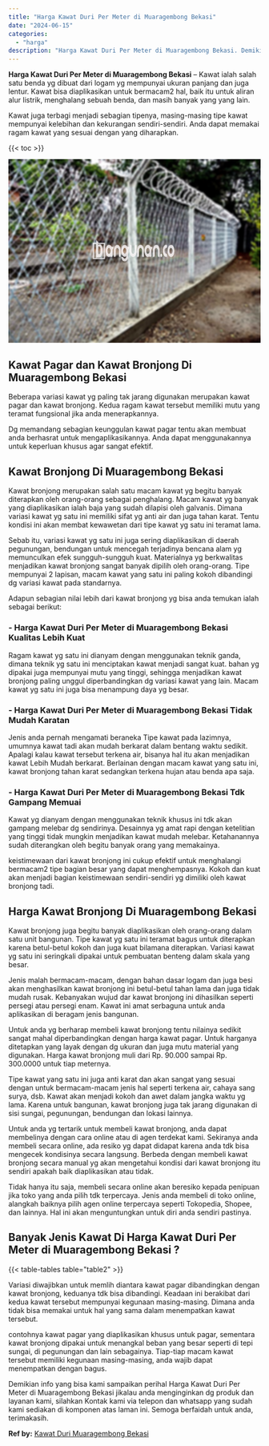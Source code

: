 ```yaml
---
title: "Harga Kawat Duri Per Meter di Muaragembong Bekasi"
date: "2024-06-15"
categories: 
  - "harga"
description: "Harga Kawat Duri Per Meter di Muaragembong Bekasi. Demikian info yang bisa kami sampaikan perihal Harga Kawat Duri Per Meter di Muaragembong Bekasi jikalau a..."
---
```


**Harga Kawat Duri Per Meter di Muaragembong Bekasi** – Kawat ialah salah satu benda yg dibuat dari logam yg mempunyai ukuran panjang dan juga lentur. Kawat bisa diaplikasikan untuk bermacam2 hal, baik itu untuk aliran alur listrik, menghalang sebuah benda, dan masih banyak yang yang lain.

Kawat juga terbagi menjadi sebagian tipenya, masing-masing tipe kawat mempunyai kelebihan dan kekurangan sendiri-sendiri. Anda dapat memakai ragam kawat yang sesuai dengan yang diharapkan.

{{< toc >}}

![Harga Kawat Duri Per Meter di Muaragembong Bekasi](/images/jual-kawat-murah33.png)

## Kawat Pagar dan Kawat Bronjong Di Muaragembong Bekasi

Beberapa variasi kawat yg paling tak jarang digunakan merupakan kawat pagar dan kawat bronjong. Kedua ragam kawat tersebut memiliki mutu yang teramat fungsional jika anda menerapkannya.

Dg memandang sebagian keunggulan kawat pagar tentu akan membuat anda berhasrat untuk mengaplikasikannya. Anda dapat menggunakannya untuk keperluan khusus agar sangat efektif.

## Kawat Bronjong Di Muaragembong Bekasi

Kawat bronjong merupakan salah satu macam kawat yg begitu banyak diterapkan oleh orang-orang sebagai penghalang. Macam kawat yg banyak yang diaplikasikan ialah baja yang sudah dilapisi oleh galvanis. Dimana variasi kawat yg satu ini memiliki sifat yg anti air dan juga tahan karat. Tentu kondisi ini akan membat kewawetan dari tipe kawat yg satu ini teramat lama.

Sebab itu, variasi kawat yg satu ini juga sering diaplikasikan di daerah pegunungan, bendungan untuk mencegah terjadinya bencana alam yg memunculkan efek sungguh-sungguh kuat. Materialnya yg berkwalitas menjadikan kawat bronjong sangat banyak dipilih oleh orang-orang. Tipe mempunyai 2 lapisan, macam kawat yang satu ini paling kokoh dibandingi dg variasi kawat pada standarnya.

Adapun sebagian nilai lebih dari kawat bronjong yg bisa anda temukan ialah sebagai berikut:

### \- Harga Kawat Duri Per Meter di Muaragembong Bekasi Kualitas Lebih Kuat

Ragam kawat yg satu ini dianyam dengan menggunakan teknik ganda, dimana teknik yg satu ini menciptakan kawat menjadi sangat kuat. bahan yg dipakai juga mempunyai mutu yang tinggi, sehingga menjadikan kawat bronjong paling unggul diperbandingkan dg variasi kawat yang lain. Macam kawat yg satu ini juga bisa menampung daya yg besar.

### \- Harga Kawat Duri Per Meter di Muaragembong Bekasi Tidak Mudah Karatan

Jenis anda pernah mengamati beraneka Tipe kawat pada lazimnya, umumnya kawat tadi akan mudah berkarat dalam bentang waktu sedikit. Apalagi kalau kawat tersebut terkena air, bisanya hal itu akan menjadikan kawat Lebih Mudah berkarat. Berlainan dengan macam kawat yang satu ini, kawat bronjong tahan karat sedangkan terkena hujan atau benda apa saja.

### \- Harga Kawat Duri Per Meter di Muaragembong Bekasi Tdk Gampang Memuai

Kawat yg dianyam dengan menggunakan teknik khusus ini tdk akan gampang melebar dg sendirinya. Desainnya yg amat rapi dengan ketelitian yang tinggi tidak mungkin menjadikan kawat mudah melebar. Ketahanannya sudah diterangkan oleh begitu banyak orang yang memakainya.

keistimewaan dari kawat bronjong ini cukup efektif untuk menghalangi bermacam2 tipe bagian besar yang dapat menghempasnya. Kokoh dan kuat akan menjadi bagian keistimewaan sendiri-sendiri yg dimiliki oleh kawat bronjong tadi.

## Harga Kawat Bronjong Di Muaragembong Bekasi

Kawat bronjong juga begitu banyak diaplikasikan oleh orang-orang dalam satu unit bangunan. Tipe kawat yg satu ini teramat bagus untuk diterapkan karena betul-betul kokoh dan juga kuat bilamana diterapkan. Variasi kawat yg satu ini seringkali dipakai untuk pembuatan benteng dalam skala yang besar.

Jenis malah bermacam-macam, dengan bahan dasar logam dan juga besi akan menghasilkan kawat bronjong ini betul-betul tahan lama dan juga tidak mudah rusak. Kebanyakan wujud dar kawat bronjong ini dihasilkan seperti persegi atau persegi enam. Kawat ini amat serbaguna untuk anda aplikasikan di beragam jenis bangunan.

Untuk anda yg berharap membeli kawat bronjong tentu nilainya sedikit sangat mahal diperbandingkan dengan harga kawat pagar. Untuk harganya ditetapkan yang layak dengan dg ukuran dan juga mutu material yang digunakan. Harga kawat bronjong muli dari Rp. 90.000 sampai Rp. 300.0000 untuk tiap meternya.

Tipe kawat yang satu ini juga anti karat dan akan sangat yang sesuai dengan untuk bermacam-macam jenis hal seperti terkena air, cahaya sang surya, dsb. Kawat akan menjadi kokoh dan awet dalam jangka waktu yg lama. Karena untuk bangunan, kawat bronjong juga tak jarang digunakan di sisi sungai, pegunungan, bendungan dan lokasi lainnya.

Untuk anda yg tertarik untuk membeli kawat bronjong, anda dapat membelinya dengan cara online atau di agen terdekat kami. Sekiranya anda membeli secara online, ada resiko yg dapat didapat karena anda tdk bisa mengecek kondisinya secara langsung. Berbeda dengan membeli kawat bronjong secara manual yg akan mengetahui kondisi dari kawat bronjong itu sendiri apakah baik diaplikasikan atau tidak.

Tidak hanya itu saja, membeli secara online akan beresiko kepada penipuan jika toko yang anda pilih tdk terpercaya. Jenis anda membeli di toko online, alangkah baiknya pilih agen online terpercaya seperti Tokopedia, Shopee, dan lainnya. Hal ini akan menguntungkan untuk diri anda sendiri pastinya.

## Banyak Jenis Kawat Di Harga Kawat Duri Per Meter di Muaragembong Bekasi ?

{{< table-tables table="table2" >}}

Variasi diwajibkan untuk memlih diantara kawat pagar dibandingkan dengan kawat bronjong, keduanya tdk bisa dibandingi. Keadaan ini berakibat dari kedua kawat tersebut mempunyai kegunaan masing-masing. Dimana anda tidak bisa memakai untuk hal yang sama dalam menempatkan kawat tersebut.

contohnya kawat pagar yang diaplikasikan khusus untuk pagar, sementara kawat bronjong dipakai untuk menangkal beban yang besar seperti di tepi sungai, di pegunungan dan lain sebagainya. Tiap-tiap macam kawat tersebut memiliki kegunaan masing-masing, anda wajib dapat menempatkan dengan bagus.

Demikian info yang bisa kami sampaikan perihal Harga Kawat Duri Per Meter di Muaragembong Bekasi jikalau anda menginginkan dg produk dan layanan kami, silahkan Kontak kami via telepon dan whatsapp yang sudah kami sediakan di komponen atas laman ini. Semoga berfaidah untuk anda, terimakasih.

**Ref by:** [Kawat Duri Muaragembong Bekasi](https://id.wikipedia.org/wiki/Kawat)
